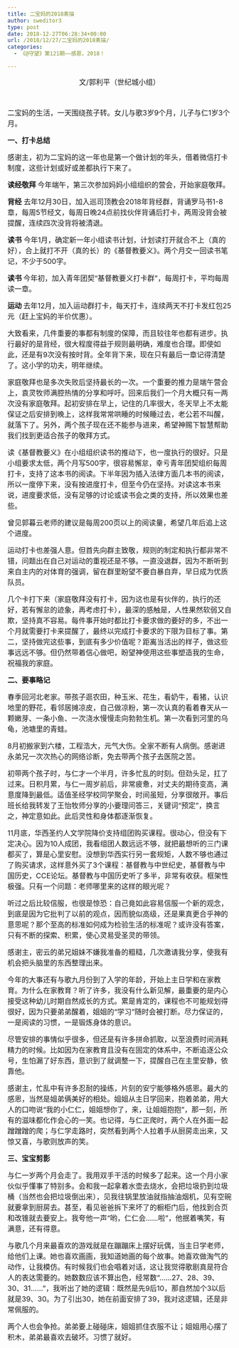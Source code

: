 ```yaml
---
title: 二宝妈的2018素描
author: sweditor3
type: post
date: 2018-12-27T06:28:34+00:00
url: /2018/12/27/二宝妈的2018素描/
categories:
  - 《@守望》第121期——感恩，2018！

---
```

<p style="text-align: center;">
  <span style="font-size: 12pt;">文/郭利平（世纪城小组）</span>
</p>

&nbsp;

<span style="font-size: 12pt;">二宝妈的生活，一天围绕孩子转。女儿与歌3岁9个月，儿子与仁1岁3个月。</span>

**<span style="font-size: 12pt;">一、打卡总结</span>**

<span style="font-size: 12pt;">感谢主，初为二宝妈的这一年也是第一个做计划的年头，借着微信打卡制度，这些计划或好或差都执行下来了。</span>

<span style="font-size: 12pt;"><strong>读经敬拜 </strong>今年端午，第三次参加妈妈小组组织的营会，开始家庭敬拜。</span>

<span style="font-size: 12pt;"><strong>背经</strong> 去年12月30日，加入巡司顶教会2018年背经群，背诵罗马书1-8章，每周5节经文，每周日晚24点前找伙伴背诵后打卡，两周没背会被提醒，连续四次没背将被清退。</span>

<span style="font-size: 12pt;"><strong>读书</strong> 今年1月，确定新一年小组读书计划，计划读打开就合不上（真的好），合上就打不开（真的长）的《基督教要义》。两个月交一回读书笔记，不少于500字。</span>

<span style="font-size: 12pt;"><strong>读书 </strong>今年初，加入青年团契“基督教要义打卡群”，每周打卡，平均每周读一章。</span>

<span style="font-size: 12pt;"><strong>运动 </strong>去年12月，加入运动群打卡，每天打卡，连续两天不打卡发红包25元（赶上宝妈的半价优惠）。</span>

<span style="font-size: 12pt;">大致看来，几件重要的事都有制度的保障，而且较往年也都有进步。执行最好的是背经，很大程度得益于规则最明确，难度也合理。即使如此，还是有9次没有按时背。全年背下来，现在只有最后一章记得清楚了。这小学的功夫，明年继续。</span>

<span style="font-size: 12pt;">家庭敬拜也是多次失败后坚持最长的一次。一个重要的推力是端午营会上，袁灵牧师满腔热情的分享和呼吁。回来后我们一个月大概只有一两次没有家庭敬拜。起初安排在早上，记住的几率很大，冬天早上不太能保证之后安排到晚上，这样我常常哄睡的时候睡过去，老公若不叫醒，就落下了。另外，两个孩子现在还不能参与进来，希望神赐下智慧帮助我们找到更适合孩子的敬拜方式。</span>

<span style="font-size: 12pt;">读《基督教要义》在小组组织读书的推动下，也一度执行的很好。只是小组要求太低，两个月写500字，很容易懈怠，幸亏青年团契组织每周打卡，支持了这本书的阅读。下半年因为插入法律方面几本书的阅读，所以一度停下来，没有按进度打卡，但至今仍在坚持。对读这本书来说，进度要求低，没有足够的讨论或读书会之类的支持，所以效果也差些。</span>

<span style="font-size: 12pt;">曾见郭暮云老师的建议是每周200页以上的阅读量，希望几年后追上这个进度。</span>

<span style="font-size: 12pt;">运动打卡也差强人意。但首先向群主致敬，规则的制定和执行都非常不错，问题出在自己对运动的重视还是不够。一直没退群，因为不断听到来自主内的对体育的强调，留在群里盼望不要自暴自弃，早日成为优质队员。</span>

<span style="font-size: 12pt;">几个卡打下来（家庭敬拜没有打卡，因为这也是有伙伴的，执行的还好，若有懈怠的迹象，再考虑打卡），最深的感触是，人性果然软弱又自欺，坚持真不容易。每件事开始时都比打卡要求做的要好的多，不出一个月就需要打卡来提醒了，最终以完成打卡要求的下限为目标了事。第二，坚持做完这些事，到底有多少价值呢？距离当活出的样子，做这些事远远不够。但仍然带着信心做吧，盼望神使用这些事塑造我的生命，祝福我的家庭。</span>

**<span style="font-size: 12pt;">二、要事略记</span>**

<span style="font-size: 12pt;">春季回河北老家。带孩子逛农田，种玉米、花生，看奶牛，看猪，认识地里的野花，看邻居摊凉皮，自己做凉粉，第一次认真的看着春天从一颗嫩芽、一条小鱼、一次浇水慢慢走向勃勃生机。第一次看到河里的乌龟，池塘里的青蛙。</span>

<span style="font-size: 12pt;">8月初搬家到六楼，工程浩大，元气大伤。全家不断有人病倒。感谢进永弟兄一次次热心的网络诊断，免去带两个孩子去医院之苦。</span>

<span style="font-size: 12pt;">初带两个孩子时，与仁才一个半月，许多忙乱的时刻。但劲头足，扛了过来。日积月累，与仁一周岁前后，非常疲惫，对丈夫的期待变高，满意度降到最低。适值圣经学校同学聚会，时间虽短，分享很敞开。事后班长给我转发了王怡牧师分享的小要理问答三，关键词“预定”，换言之，神定意如此。此后灵性和身体都逐渐恢复。</span>

<span style="font-size: 12pt;">11月底，华西圣约人文学院降价支持组团购买课程。很动心，但没有下定决心。因为10人成团，我看组团人数远远不够，就把最想听的三门课都买了，算是心里安慰。没想到华西实行另一套规矩，人数不够也通过了购买请求，这样意外买了3个课程：基督教与中世纪史，基督教与中国历史，CCE论坛。基督教与中国历史听了多半，非常有收获。框架性极强。只有一个问题：老师哪里来的这样的眼光呢？</span>

<span style="font-size: 12pt;">听过之后比较信服，也很是惊恐：自己竟如此容易信服一个新的观念，到底是因为它批判了以前的观点，因而貌似高级，还是果真更合乎神的意思呢？那个至高的标准如何成为检验生活的标准呢？或许没有答案，只有不断的探索、积累，使心灵易受圣灵的带领。</span>

<span style="font-size: 12pt;">感谢主，密云的弟兄姐妹不嫌我准备的粗糙，几次邀请我分享，使我有机会把头脑里的东西整理出来。</span>

<span style="font-size: 12pt;">今年的大事还有与歌九月份到了入学的年龄，开始上主日学和在家教育。为什么在家教育？听了许多，我没有什么新见解，最重要的是内心接受这种幼儿时期自然成长的方式。累是肯定的，课程也不可能规划得很好，因为只要弟弟醒着，姐姐的“学习”随时会被打断。尽力保证的，一是阅读的习惯，一是锻炼身体的意识。</span>

<span style="font-size: 12pt;">尽管安排的事情似乎很多，但还是有许多拼命抓取，以至浪费时间消耗精力的时候。比如因为在家教育且没有在固定的体系中，不断追逐公众号，生怕漏了好东西，意识到了就调整一下，提醒自己在主里安静，依靠他。</span>

<span style="font-size: 12pt;">感谢主，忙乱中有许多忍耐的操练，片刻的安宁能够格外感恩。最大的感恩，当然是姐弟俩美好的相处。姐姐从主日学回来，抱着弟弟，用大人的口吻说“我的小仁仁，姐姐想你了，来，让姐姐抱抱”，那一刻，所有的滋味都化作会心的一笑。也记得，与仁正爬时，两个人在外面一起蹭蹭蹭的爬；与仁学走路时，突然看到两个人拉着手从厨房走出来，又惊又喜，与歌则放声的笑。</span>

**<span style="font-size: 12pt;">三、宝宝剪影</span>**

<span style="font-size: 12pt;">与仁一岁两个月会走了。我用双手干活的时候多了起来。这一个月小家伙似乎懂事了特别多。会和我一起拿着水壶去烧水，会把垃圾扔到垃圾桶（当然也会把垃圾倒出来），见我往锅里放油就指抽油烟机，见有空碗就要拿到厨房去。甚至，看见爸爸拆下来坏了的橱柜门后，他找到合页和改锥就去要安上。我夸他一声“哟，仁仁会……啦”，他抿着嘴笑，有满意，还有得意。</span>

<span style="font-size: 12pt;">与歌几个月来最喜欢的游戏就是在蹦蹦床上摆好玩偶，当主日学老师，给他们上课。她也喜欢画画，我知道她画的每个故事。她喜欢做淘气的动作，让我模仿。有时候我们也会唱着对话，这让我觉得歌剧真是符合人的表达需要的。她数数应该不算出色，经常数“……27、28、39、30、31……”，我听出了她的逻辑：既然是先9后10，那自然加个3以后就是39、30。为了引出30，她在前面安排了39，我对这逻辑，还是非常佩服的。</span>

<span style="font-size: 12pt;">两个人也会争抢。弟弟要上碰碰床，姐姐抓住衣服不让；姐姐用心摆了积木，弟弟最喜欢去破坏。习惯了就好。</span>